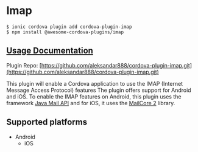 # Imap

```
$ ionic cordova plugin add cordova-plugin-imap
$ npm install @awesome-cordova-plugins/imap
```

## [Usage Documentation](https://danielsogl.gitbook.io/awesome-cordova-plugins/plugins/imap/)

Plugin Repo: [https://github.com/aleksandar888/cordova-plugin-imap.git](https://github.com/aleksandar888/cordova-plugin-imap.git)

This plugin will enable a Cordova application to use the IMAP (Internet Message Access Protocol) features
The plugin offers support for Android and iOS.
To enable the IMAP features on Android, this plugin uses the framework [Java Mail API](https://javaee.github.io/javamail/) and for iOS, it uses the [MailCore 2](http://libmailcore.com/) library.

## Supported platforms

- Android
  - iOS
  


